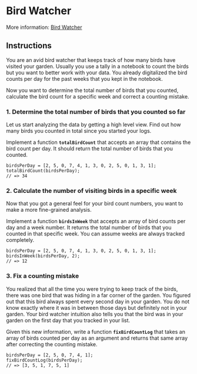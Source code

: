 # Bird Watcher

More information: [Bird Watcher](https://exercism.org/tracks/javascript/exercises/bird-watcher)

## Instructions

You are an avid bird watcher that keeps track of how many birds have visited your garden. Usually you use a tally in a notebook to count the birds but you want to better work with your data. You already digitalized the bird counts per day for the past weeks that you kept in the notebook.

Now you want to determine the total number of birds that you counted, calculate the bird count for a specific week and correct a counting mistake.

### 1. Determine the total number of birds that you counted so far

Let us start analyzing the data by getting a high level view. Find out how many birds you counted in total since you started your logs.

Implement a function **`totalBirdCount`** that accepts an array that contains the bird count per day. It should return the total number of birds that you counted.

```
birdsPerDay = [2, 5, 0, 7, 4, 1, 3, 0, 2, 5, 0, 1, 3, 1];
totalBirdCount(birdsPerDay);
// => 34
```

### 2. Calculate the number of visiting birds in a specific week

Now that you got a general feel for your bird count numbers, you want to make a more fine-grained analysis.

Implement a function **`birdsInWeek`** that accepts an array of bird counts per day and a week number. It returns the total number of birds that you counted in that specific week. You can assume weeks are always tracked completely.

```
birdsPerDay = [2, 5, 0, 7, 4, 1, 3, 0, 2, 5, 0, 1, 3, 1];
birdsInWeek(birdsPerDay, 2);
// => 12
```

### 3. Fix a counting mistake

You realized that all the time you were trying to keep track of the birds, there was one bird that was hiding in a far corner of the garden. You figured out that this bird always spent every second day in your garden. You do not know exactly where it was in between those days but definitely not in your garden. Your bird watcher intuition also tells you that the bird was in your garden on the first day that you tracked in your list.

Given this new information, write a function **`fixBirdCountLog`** that takes an array of birds counted per day as an argument and returns that same array after correcting the counting mistake.

```
birdsPerDay = [2, 5, 0, 7, 4, 1];
fixBirdCountLog(birdsPerDay);
// => [3, 5, 1, 7, 5, 1]
```
